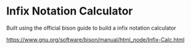 # Infix Notation Calculator

Built using the official bison guide to build a infix notation calculator 

https://www.gnu.org/software/bison/manual/html_node/Infix-Calc.html